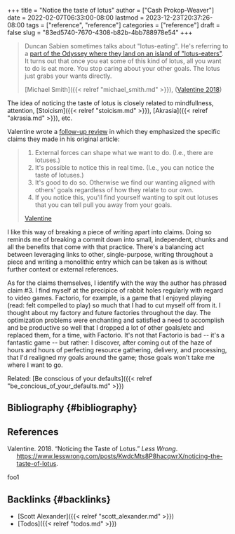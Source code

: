 +++
title = "Notice the taste of lotus"
author = ["Cash Prokop-Weaver"]
date = 2022-02-07T06:33:00-08:00
lastmod = 2023-12-23T20:37:26-08:00
tags = ["reference", "reference"]
categories = ["reference"]
draft = false
slug = "83ed5740-7670-4308-b82b-4bb788978e54"
+++

> Duncan Sabien sometimes talks about "lotus-eating". He's referring to a [part of the Odyssey where they land on an island of "lotus-eaters"](https://en.wikipedia.org/wiki/Lotus-eaters). It turns out that once you eat some of this kind of lotus, all you want to do is eat more. You stop caring about your other goals. The lotus just grabs your wants directly.
>
> [Michael Smith]({{< relref "michael_smith.md" >}}), (<a href="#citeproc_bib_item_1">Valentine 2018</a>)

The idea of noticing the taste of lotus is closely related to mindfullness, attention, [Stoicism]({{< relref "stoicism.md" >}}), [Akrasia]({{< relref "akrasia.md" >}}), etc.

Valentine wrote a [follow-up review](https://www.lesswrong.com/posts/KwdcMts8P8hacqwrX/noticing-the-taste-of-lotus?commentId=3buxF2Wk45a7QYLM2) in which they emphasized the specific claims they made in his original article:

> 1.  External forces can shape what we want to do. (I.e., there are lotuses.)
> 2.  It's possible to notice this in real time. (I.e., you can notice the taste of lotuses.)
> 3.  It's good to do so. Otherwise we find our wanting aligned with others' goals regardless of how they relate to our own.
> 4.  If you notice this, you'll find yourself wanting to spit out lotuses that you can tell pull you away from your goals.
>
> [Valentine](https://www.lesswrong.com/posts/KwdcMts8P8hacqwrX/noticing-the-taste-of-lotus?commentId=3buxF2Wk45a7QYLM2)

I like this way of breaking a piece of writing apart into claims. Doing so reminds me of breaking a commit down into small, independent, chunks and all the benefits that come with that practice. There's a balancing act between leveraging links to other, single-purpose, writing throughout a piece and writing a monolithic entry which can be taken as is without further context or external references.

As for the claims themselves, I identify with the way the author has phrased claim #3. I find myself at the precipice of rabbit holes regularly with regard to video games. Factorio, for example, is a game that I enjoyed playing (read: felt compelled to play) so much that I had to cut myself off from it. I thought  about my factory and future factories throughout the day. The optimization problems were enchanting and satisfied a need to accomplish and be productive so well that I dropped a lot of other goals/etc and replaced them, for a time, with Factorio. It's not that Factorio is bad -- it's a fantastic game -- but rather: I discover, after coming out of the haze of hours and hours of perfecting resource gathering, delivery, and processing, that I'd realigned my goals around the game; those goals won't take me where I want to go.

Related: [Be conscious of your defaults]({{< relref "be_concious_of_your_defaults.md" >}})


## Bibliography {#bibliography}

## References

<style>.csl-entry{text-indent: -1.5em; margin-left: 1.5em;}</style><div class="csl-bib-body">
  <div class="csl-entry"><a id="citeproc_bib_item_1"></a>Valentine. 2018. “Noticing the Taste of Lotus.” <i>Less Wrong</i>. <a href="https://www.lesswrong.com/posts/KwdcMts8P8hacqwrX/noticing-the-taste-of-lotus">https://www.lesswrong.com/posts/KwdcMts8P8hacqwrX/noticing-the-taste-of-lotus</a>.</div>
</div>

foo1


## Backlinks {#backlinks}

-   [Scott Alexander]({{< relref "scott_alexander.md" >}})
-   [Todos]({{< relref "todos.md" >}})
